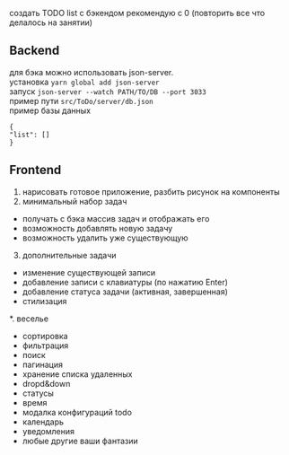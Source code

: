 создать TODO list с бэкендом
рекомендую с 0 (повторить все что делалось на занятии)

## Backend

для бэка можно использовать json-server.  
установка `yarn global add json-server`  
запуск `json-server --watch PATH/TO/DB --port 3033 `  
пример пути `src/ToDo/server/db.json`  
пример базы данных

```
{
"list": []
}
```

## Frontend

1. нарисовать готовое приложение, разбить рисунок на компоненты
2. минимальный набор задач

- получать с бэка массив задач и отображать его
- возможность добавлять новую задачу
- возможность удалить уже существующую

3. дополнительные задачи

- изменение существующей записи
- добавление записи с клавиатуры (по нажатию Enter)
- добавление статуса задачи (активная, завершенная)
- стилизация

\*. веселье

- сортировка
- фильтрация
- поиск
- пагинация
- хранение списка удаленных
- dropd&down
- статусы
- время
- модалка конфигураций todo
- календарь
- уведомления
- любые другие ваши фантазии
